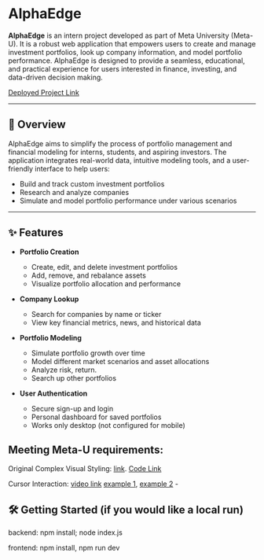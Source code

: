 # AlphaEdge

**AlphaEdge** is an intern project developed as part of Meta University (Meta-U). It is a robust web application that empowers users to create and manage investment portfolios, look up company information, and model portfolio performance. AlphaEdge is designed to provide a seamless, educational, and practical experience for users interested in finance, investing, and data-driven decision making.

[Deployed Project Link](https://capstone-project-service.onrender.com/)

---

## 🚀 Overview

AlphaEdge aims to simplify the process of portfolio management and financial modeling for interns, students, and aspiring investors. The application integrates real-world data, intuitive modeling tools, and a user-friendly interface to help users:

- Build and track custom investment portfolios
- Research and analyze companies
- Simulate and model portfolio performance under various scenarios

---

## ✨ Features

- **Portfolio Creation**
  - Create, edit, and delete investment portfolios
  - Add, remove, and rebalance assets
  - Visualize portfolio allocation and performance

- **Company Lookup**
  - Search for companies by name or ticker
  - View key financial metrics, news, and historical data

- **Portfolio Modeling**
  - Simulate portfolio growth over time
  - Model different market scenarios and asset allocations
  - Analyze risk, return.
  - Search up other portfolios

- **User Authentication**
  - Secure sign-up and login
  - Personal dashboard for saved portfolios
  - Works only desktop (not configured for mobile)
 
## Meeting Meta-U requirements: 

  Original Complex Visual Styling: [link](https://www.loom.com/share/b7ab1745d88d457d885f406db3b9ac4c). [Code Link](https://github.com/Capston-Meta-Project-Santiago-Criado/Capstone-Project/blob/main/frontend/src/index.css)
  
  Cursor Interaction: [video link](https://www.loom.com/share/55e9c67ab85349a3a10978280b4f251a) [example 1](https://github.com/Capston-Meta-Project-Santiago-Criado/Capstone-Project/blob/main/frontend/src/components/PortfolioCard.jsx), [example 2](https://github.com/Capston-Meta-Project-Santiago-Criado/Capstone-Project/blob/main/frontend/src/components/Company.jsx)
    - 
## 🛠️ Getting Started (if you would like a local run) 

backend: npm install; node index.js 

frontend: npm install, npm run dev

